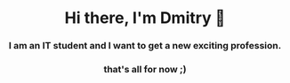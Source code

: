  
<h1 align="center">Hi there, I'm Dmitry</a> 
👋
<h3 align="center">I am an IT student and I want to get a new exciting profession.</h3>

<h3 align="center">that's all for now ;)</h3>

